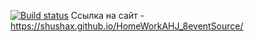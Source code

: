 [![Build status](https://ci.appveyor.com/api/projects/status/7sfc9c2eka95n3hy?svg=true)](https://ci.appveyor.com/project/Shushax/homeworkahj-8eventsource)
Ссылка на сайт - https://shushax.github.io/HomeWorkAHJ_8eventSource/

